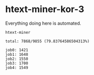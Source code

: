 # htext-miner-kor-3

Everything doing here is automated.

```
htext-miner

total: 7868/9855 (79.83764586504313%)

job0: 1421
job1: 1648
job2: 1550
job3: 1700
job4: 1549
```